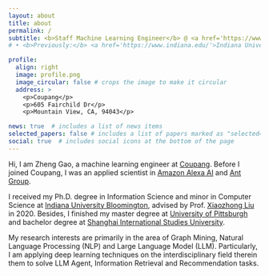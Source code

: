 ```yaml
---
layout: about
title: about
permalink: /
subtitle: <b>Staff Machine Learning Engineer</b> @ <a href='https://www.coupang.com/'>Coupang</a> 
# • <b>Previously:</b> <a href='https://www.indiana.edu/'>Indiana University Bloomington</a> 

profile:
  align: right
  image: profile.png
  image_circular: false # crops the image to make it circular
  address: >
    <p>Coupang</p>
    <p>605 Fairchild Dr</p>
    <p>Mountain View, CA, 94043</p>

news: true  # includes a list of news items
selected_papers: false # includes a list of papers marked as "selected={true}"
social: true  # includes social icons at the bottom of the page
---
```

Hi, I am Zheng Gao, a machine learning engineer at [Coupang](https://www.coupang.com/). Before I joined Coupang, I was an applied scientist in [Amazon Alexa AI](https://www.aboutamazon.com/news/amazon-ai) and [Ant Group](https://www.antgroup.com/en).

I received my Ph.D. degree in Information Science and minor in Computer Science at [Indiana University Bloomington](https://luddy.indiana.edu/index.html), advised by Prof. [Xiaozhong Liu](http://xiaozhong.website2.me/) in 2020. Besides, I finished my master degree at [University of Pittsburgh](https://www.pitt.edu/) and bachelor degree at [Shanghai International Studies University](http://en.shisu.edu.cn/).  

My research interests are primarily in the area of Graph Mining, Natural Language Processing (NLP) and Large Language Model (LLM). Particularly, I am applying deep learning techniques on the interdisciplinary field therein them to solve LLM Agent, Information Retrieval and Recommendation tasks.
